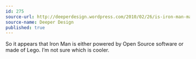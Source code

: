 ```yaml
---
id: 275
source-url: http://deeperdesign.wordpress.com/2010/02/26/is-iron-man-made-of-lego/
source-name: Deeper Design
published: true
---
```

 So it appears that Iron Man is either powered by Open Source software or made of Lego. I’m not sure which is cooler.

